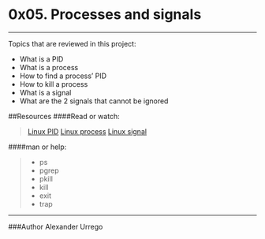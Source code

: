 # 0x05. Processes and signals
---
Topics that are reviewed in this project:
- What is a PID
- What is a process
- How to find a process’ PID
- How to kill a process
- What is a signal
- What are the 2 signals that cannot be ignored

##Resources
####Read or watch:
>[Linux PID](https://intranet.hbtn.io/rltoken/FcpEdqz8hau7eEB0Pi8Ong)
[Linux process](https://intranet.hbtn.io/rltoken/hX_t2YK0erLPbdTq0-uKwQ)
[Linux signal](https://intranet.hbtn.io/rltoken/SojW4zvL8j1yaoa7_NM6rA)

####man or help:
>- ps
>- pgrep
>- pkill
>- kill
>- exit
>- trap
---
###Author
Alexander Urrego